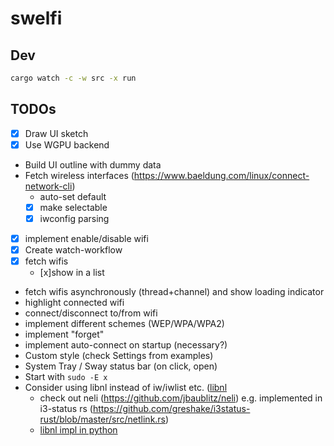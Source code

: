 # swelfi

## Dev

```bash
cargo watch -c -w src -x run
```

## TODOs

* [x] Draw UI sketch
* [x] Use WGPU backend
* Build UI outline with dummy data
* Fetch wireless interfaces (https://www.baeldung.com/linux/connect-network-cli)
    * auto-set default
    * [x] make selectable
    * [x] iwconfig parsing
* [x] implement enable/disable wifi
* [x] Create watch-workflow
* [x] fetch wifis
    * [x]show in a list
* fetch wifis asynchronously (thread+channel) and show loading indicator
* highlight connected wifi
* connect/disconnect to/from wifi
* implement different schemes (WEP/WPA/WPA2)
* implement "forget"
* implement auto-connect on startup (necessary?)
* Custom style (check Settings from examples)
* System Tray / Sway status bar (on click, open)
* Start with `sudo -E x`
* Consider using libnl instead of iw/iwlist etc. ([libnl](http://www.infradead.org/~tgr/libnl/)
    * check out neli (https://github.com/jbaublitz/neli) e.g. implemented in i3-status rs (https://github.com/greshake/i3status-rust/blob/master/src/netlink.rs)
    * [libnl impl in python](https://github.com/Robpol86/libnl/blob/master/example_scan_access_points.py)
